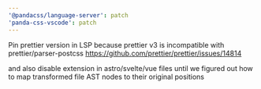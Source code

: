 ```yaml
---
'@pandacss/language-server': patch
'panda-css-vscode': patch
---
```


Pin prettier version in LSP because prettier v3 is incompatible with prettier/parser-postcss
https://github.com/prettier/prettier/issues/14814

and also disable extension in astro/svelte/vue files until we figured out how to map transformed file AST nodes to their original positions
